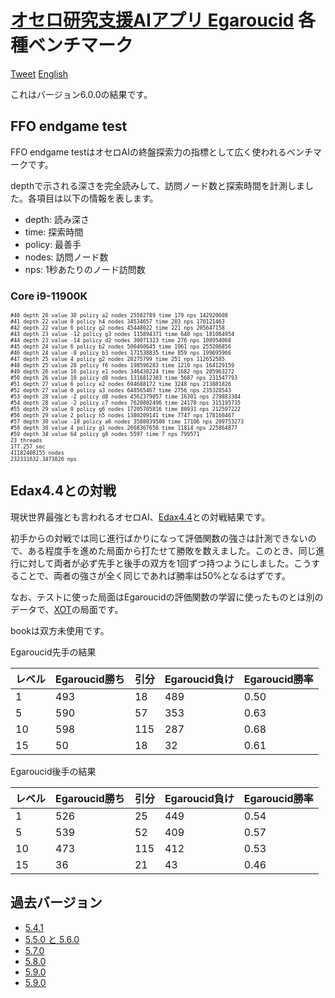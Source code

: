 # [オセロ研究支援AIアプリ Egaroucid](https://www.egaroucid-app.nyanyan.dev/) 各種ベンチマーク

<a href="https://twitter.com/share?ref_src=twsrc%5Etfw" class="twitter-share-button" data-text="最強レベルAI搭載オセロ研究支援ソフト" data-url="https://www.egaroucid-app.nyanyan.dev/" data-hashtags="egaroucid" data-related="takuto_yamana,Nyanyan_Cube" data-show-count="false">Tweet</a><script async src="https://platform.twitter.com/widgets.js" charset="utf-8"></script> <a href=./../en/>English</a>

これはバージョン6.0.0の結果です。

## FFO endgame test

FFO endgame testはオセロAIの終盤探索力の指標として広く使われるベンチマークです。

depthで示される深さを完全読みして、訪問ノード数と探索時間を計測しました。各項目は以下の情報を表します。

* depth: 読み深さ
* time: 探索時間
* policy: 最善手
* nodes: 訪問ノード数
* nps: 1秒あたりのノード訪問数

### Core i9-11900K

<div style="font-size:60%"><pre>#40 depth 20 value 38 policy a2 nodes 25582789 time 179 nps 142920608
#41 depth 22 value 0 policy h4 nodes 34534657 time 203 nps 170121463
#42 depth 22 value 6 policy g2 nodes 45448022 time 221 nps 205647158
#43 depth 23 value -12 policy g3 nodes 115894371 time 640 nps 181084954
#44 depth 23 value -14 policy d2 nodes 30071323 time 276 nps 108954068
#45 depth 24 value 6 policy b2 nodes 500460645 time 1961 nps 255206856
#46 depth 24 value -8 policy b3 nodes 171538835 time 859 nps 199695966
#47 depth 25 value 4 policy g2 nodes 28275799 time 251 nps 112652585
#48 depth 25 value 28 policy f6 nodes 198596283 time 1210 nps 164129159
#49 depth 26 value 16 policy e1 nodes 346430224 time 1682 nps 205963272
#50 depth 26 value 10 policy d8 nodes 1316812303 time 5687 nps 231547793
#51 depth 27 value 6 policy e2 nodes 694688172 time 3248 nps 213881826
#52 depth 27 value 0 policy a3 nodes 648565467 time 2756 nps 235328543
#53 depth 28 value -2 policy d8 nodes 4562379057 time 16301 nps 279883384
#54 depth 28 value -2 policy c7 nodes 7620802496 time 24178 nps 315195735
#55 depth 29 value 0 policy g6 nodes 17205705816 time 80931 nps 212597222
#56 depth 29 value 2 policy h5 nodes 1380209141 time 7747 nps 178160467
#57 depth 30 value -10 policy a6 nodes 3588039500 time 17106 nps 209753273
#58 depth 30 value 4 policy g1 nodes 2668367658 time 11814 nps 225864877
#59 depth 34 value 64 policy g8 nodes 5597 time 7 nps 799571
23 threads
177.257 sec
41182408155 nodes
232331632.3473826 nps</pre></div>






## Edax4.4との対戦

現状世界最強とも言われるオセロAI、[Edax4.4](https://github.com/abulmo/edax-reversi)との対戦結果です。

初手からの対戦では同じ進行ばかりになって評価関数の強さは計測できないので、ある程度手を進めた局面から打たせて勝敗を数えました。このとき、同じ進行に対して両者が必ず先手と後手の双方を1回ずつ持つようにしました。こうすることで、両者の強さが全く同じであれば勝率は50%となるはずです。

なお、テストに使った局面はEgaroucidの評価関数の学習に使ったものとは別のデータで、[XOT](https://berg.earthlingz.de/xot/index.php)の局面です。

bookは双方未使用です。

Egaroucid先手の結果

| レベル | Egaroucid勝ち | 引分 | Egaroucid負け | Egaroucid勝率 |
| ------ | ------------- | ---- | ------------- | ------------- |
| 1      | 493           | 18   | 489           | 0.50          |
| 5      | 590           | 57   | 353           | 0.63          |
| 10     | 598           | 115  | 287           | 0.68          |
| 15     | 50            | 18   | 32            | 0.61          |

Egaroucid後手の結果

| レベル | Egaroucid勝ち | 引分 | Egaroucid負け | Egaroucid勝率 |
| ------ | ------------- | ---- | ------------- | ------------- |
| 1      | 526           | 25   | 449           | 0.54          |
| 5      | 539           | 52   | 409           | 0.57          |
| 10     | 473           | 115  | 412           | 0.53          |
| 15     | 36            | 21   | 43            | 0.46          |




## 過去バージョン

* [5.4.1](./../5_4_1)
* [5.5.0 と 5.6.0](./../5_5_0)
* [5.7.0](./../5_7_0)
* [5.8.0](./../5_8_0)
* [5.9.0](./../5_9_0)
* [5.9.0](./../5_10_0)

